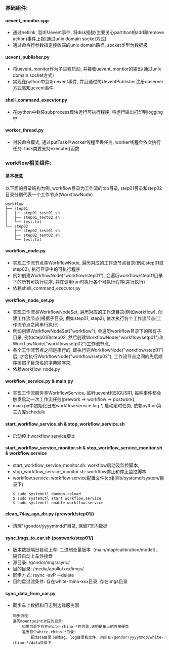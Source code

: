 ### 基础组件:

#### uevent_monitor.cpp 

- 通过netlink, 监听Uevent事件, 将disk插拔(主要关心partition的add和remove action)事件上报(通过unix domain socket方式)
- 通过命令行参数指定接收端的unix domain路径, socket类型为数据报

#### uevent_publisher.py

- 将uevent_monitor作为子进程启动, 并接收uevent_montior的输出(通过unix domain socket方式)
- 实现在python中监听uevent事件, 并且通过向UeventPublisher注册observer方式感知uevent事件

#### shell_command_executor.py

- 在python中封装subprocess模块运行可执行程序, 将运行输出打印到logging中

#### worker_thread.py

- 封装命令模式, 通过putTask往worker线程里丢任务, worker线程会依次执行任务. task类要支持execute()函数


### workflow相关组件:

#### 基本概念

以下面的目录结构为例, workflow目录为工作流的top目录, step01目录和step02目录分别代表一个工作节点(WorkflowNode)
```
workflow
├── step01
│   ├── step01_test01.sh
│   ├── step01_test02.sh
│   └── test.txt
└── step02
    ├── step02_test01.sh
    ├── step02_test02.sh
    └── test.txt
```

#### workflow_node.py

- 实现工作流节点类WorkflowNode, 遍历对应的工作流节点目录(例如step01或step02), 执行目录中的可执行程序
- 例如创建WorkflowNode("workflow/step01"), 会遍历workflow/step01目录下的所有可执行程序, 并在调用run时执行各个可执行程序(并行执行)
- 依赖shell_command_executor.py

#### workflow_node_set.py

- 实现工作流类WorkflowNodeSet, 遍历对应的工作流目录(例如workflow), 创建工作流节点(根据子目录, 例如step01, step2), 依次执行各个工作流节点(工作流节点之间串行执行)
- 例如创建WorkflowNodeSet("workflow"), 会遍历workflow目录下的所有子目录, 例如step01和step02, 然后创建WorkflowNode("workflow/setp01")和WorkflowNode("workflow/setp02")工作流节点, 
- 各个工作流节点之间是串行的, 即执行完WorkflowNode("workflow/step01")后, 才会执行WorkflowNode("workflow/setp02"), 工作流节点之间的先后顺序按照子目录名的字典顺序来,
- 依赖workflow_node.py

#### workflow_service.py & main.py

- 实现工作流服务类WorkflowService, 监听uevent和SIGUSR1, 每种事件都会触发启动一次工作流任务(prework -> workflow -> postwork), 
- main.py中初始化日志workflow.service.log.*, 启动定时任务, 依赖python第三方库schedule

#### start_workflow_service.sh & stop_workflow_service.sh

- 启动停止workflow service脚本

#### start_workflow_service_monitor.sh & stop_workflow_service_monitor.sh & workflow.service

- start_workflow_service_monitor.sh: workflow启动及监控脚本, 
- stop_workflow_service_monitor.sh: workflow停止和停止监控脚本
- workflow.service: workflow service配置文件(cp到/lib/systemd/system/目录下)
    ```
    $ sudo systemctl daemon-reload
    $ sudo systemctl start workflow.service
    $ sudo systemctl enable workflow.service
    ```

#### clean_7day_ago_dir.py (prework/step01/)

- 清理"/gondor/yyyymmdd"目录, 保留7天内数据

#### sync_imgs_to_car.sh (postwork/step01/)

- 版本数据隔日自动上车: 二进制全量版本（main/map/calibration/model），隔日自动上车外接盘
- 源目录: /gondor/imgs/sync/
- 目的目录: /media/apollo/xxx/imgs/
- 同步方式: rsync -avP --delete
- 目的盘过滤条件: 存在white-rhino-xxx目录, 存在imgs目录

#### sync_data_from_car.py

- 同步车上数据和日志到边缘服务器
    ```
    同步流程:
    遍历mountpoint对应的目录:
        如果目录下存在white-rhino-*的目录,说明是车上的外接硬盘
        遍历每个white-rhino-*目录:
            把data目录下的bag, log目录和文件, 同步到/gondor/yyyymmdd/white-rhino-*/data目录下
    ```
